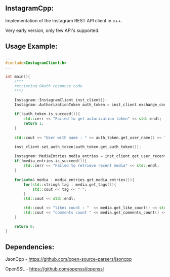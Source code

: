 InstagramCpp:
----------------
Implementation of the Instagram REST API client in c++.

Very early version, only few API's supported.


Usage Example:
----------------
``` cpp
...
#include<InstagramClient.h>
...

int main(){
    /***
    retrieving OAuth response code
    ***/

    Instagram::InstagramClient inst_client{};
    Instagram::AuthorizationToken auth_token = inst_client.exchange_code(code, client_id, client_secret, redirect_uri);
   
    if(!auth_token.is_succeed()){
        std::cerr << "Failed to get autorization token" << std::endl;
        return 1;
    }
    
    std::cout << "User with name : " << auth_token.get_user_name() << " authenticated" << std::endl;

    inst_client.set_auth_token(auth_token.get_auth_token());
    
    Instagram::MediaEntries media_entries = inst_client.get_user_recent_media();
    if(!media_entries.is_succeed()){
    	std::cerr << "Failed to retrieve recent media" << std::endl;
    }
   
    for(auto& media : media_entries.get_media_entries()){
        for(std::string& tag : media.get_tags()){
            std::cout << tag << " ";
        }
        std::cout << std::endl;

        std::cout << "likes count : "  << media.get_like_count() << std::endl;
        std::cout << "comments count " << media.get_comments_count() << std::endl;
    }

    return 0;
}
```

Dependencies:
----------------
JsonCpp - https://github.com/open-source-parsers/jsoncpp

OpenSSL - https://github.com/openssl/openssl
